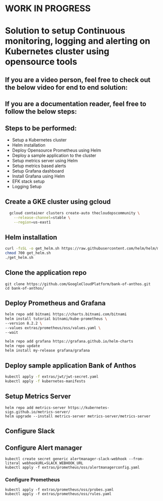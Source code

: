 # WORK IN PROGRESS
# Solution to setup Continuous monitoring, logging and alerting on Kubernetes cluster using opensource tools

## If you are a video person, feel free to check out the below video for end to end solution:


## If you are a documentation reader, feel free to follow the below steps:

## Steps to be performed:
*  Setup a Kubernetes cluster
*  Helm installation
*  Deploy Opensource Prometheus using Helm
*  Deploy a sample application to the cluster
*  Setup metrics server using Helm
*  Setup metrics based alerts
*  Setup Grafana dashboard
*  Install Grafana using Helm
*  EFK stack setup
*  Logging Setup

## Create a GKE cluster using gcloud
```bash
  gcloud container clusters create-auto thecloudopscommunity \
    --release-channel=stable \
    --region=us-east1
 ```

## Helm installation

```bash
curl -fsSL -o get_helm.sh https://raw.githubusercontent.com/helm/helm/main/scripts/get-helm-3
chmod 700 get_helm.sh
./get_helm.sh
```

## Clone the application repo

```
git clone https://github.com/GoogleCloudPlatform/bank-of-anthos.git
cd bank-of-anthos/
```

## Deploy Prometheus and Grafana

```bash
helm repo add bitnami https://charts.bitnami.com/bitnami
helm install tutorial bitnami/kube-prometheus \
--version 8.2.2 \
--values extras/prometheus/oss/values.yaml \
--wait

helm repo add grafana https://grafana.github.io/helm-charts
helm repo update
helm install my-release grafana/grafana

```

## Deploy sample application Bank of Anthos
```bash
kubectl apply -f extras/jwt/jwt-secret.yaml
kubectl apply -f kubernetes-manifests
```

## Setup Metrics Server
```
helm repo add metrics-server https://kubernetes-sigs.github.io/metrics-server/
helm upgrade --install metrics-server metrics-server/metrics-server
```

## Configure Slack

## Configure Alert manager
```
kubectl create secret generic alertmanager-slack-webhook --from-literal webhookURL=SLACK_WEBHOOK_URL
kubectl apply -f extras/prometheus/oss/alertmanagerconfig.yaml
```

### Configure Prometheus
```
kubectl apply -f extras/prometheus/oss/probes.yaml
kubectl apply -f extras/prometheus/oss/rules.yaml
```






